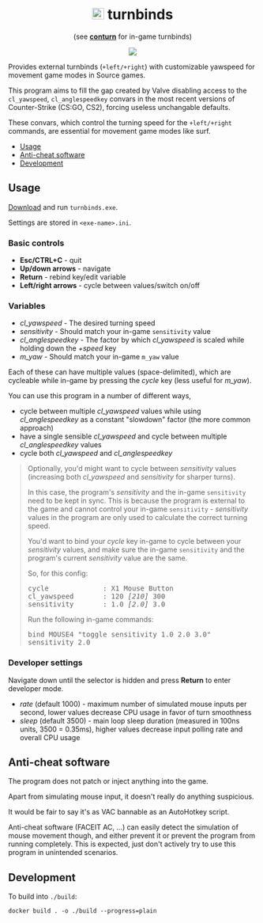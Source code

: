 <h1 align="center"><img src="https://user-images.githubusercontent.com/16616463/182579363-4bce6231-b03d-40fb-859e-2b49b4929c15.png" width="24" height="23"> turnbinds</h1>

<p align="center">
(see <b><a href="https://github.com/t5mat/conturn">conturn</a></b> for in-game turnbinds)
</p>

<p align="center">
<img src="https://user-images.githubusercontent.com/16616463/149217736-8c7a002e-1b9e-446a-9603-34a3ebe0e0f0.gif">
</p>

Provides external turnbinds (`+left/+right`) with customizable yawspeed for movement game modes in Source games.

This program aims to fill the gap created by Valve disabling access to the `cl_yawspeed`, `cl_anglespeedkey` convars in the most recent versions of Counter-Strike (CS:GO, CS2), forcing useless unchangable defaults.

These convars, which control the turning speed for the `+left/+right` commands, are essential for movement game modes like surf.

- [Usage](#usage)
- [Anti-cheat software](#anti-cheat-software)
- [Development](#development)

## Usage

[Download](https://github.com/t5mat/turnbinds/releases/latest/download/turnbinds.exe) and run `turnbinds.exe`.

Settings are stored in `<exe-name>.ini`.

### Basic controls

- **Esc/CTRL+C** - quit
- **Up/down arrows** - navigate
- **Return** - rebind key/edit variable
- **Left/right arrows** - cycle between values/switch on/off

### Variables

- *cl_yawspeed* - The desired turning speed
- *sensitivity* - Should match your in-game `sensitivity` value
- *cl_anglespeedkey* - The factor by which *cl_yawspeed* is scaled while holding down the *+speed* key
- *m_yaw* - Should match your in-game `m_yaw` value

Each of these can have multiple values (space-delimited), which are cycleable while in-game by pressing the *cycle* key (less useful for *m_yaw*).

You can use this program in a number of different ways,
- cycle between multiple *cl_yawspeed* values while using *cl_anglespeedkey* as a constant "slowdown" factor (the more common approach)
- have a single sensible *cl_yawspeed* and cycle between multiple *cl_anglespeedkey* values
- cycle both *cl_yawspeed* and *cl_anglespeedkey*

<blockquote>

<p>Optionally, you'd might want to cycle between <i>sensitivity</i> values (increasing both <i>cl_yawspeed</i> and <i>sensitivity</i> for sharper turns).</p>
<p>In this case, the program's <i>sensitivity</i> and the in-game <code>sensitivity</code> need to be kept in sync. This is because the program is external to the game and cannot control your in-game <code>sensitivity</code> - <i>sensitivity</i> values in the program are only used to calculate the correct turning speed.</p>
<p>You'd want to bind your <i>cycle</i> key in-game to cycle between your <i>sensitivity</i> values, and make sure the in-game <code>sensitivity</code> and the program's current <i>sensitivity</i> value are the same.</p>

<p>
So, for this config:
<pre>
cycle             : X1 Mouse Button
cl_yawspeed       : 120 <i>[210]</i> 300
sensitivity       : 1.0 <i>[2.0]</i> 3.0
</pre>
</p>

<p>
Run the following in-game commands:
<pre>
bind MOUSE4 "toggle sensitivity 1.0 2.0 3.0"
sensitivity 2.0
</pre>
</p>

</blockquote>

### Developer settings

Navigate down until the selector is hidden and press **Return** to enter developer mode.

- *rate* (default 1000) - maximum number of simulated mouse inputs per second, lower values decrease CPU usage in favor of turn smoothness
- *sleep* (default 3500) - main loop sleep duration (measured in 100ns units, 3500 = 0.35ms), higher values decrease input polling rate and overall CPU usage

## Anti-cheat software

The program does not patch or inject anything into the game.

Apart from simulating mouse input, it doesn't really do anything suspicious.

It would be fair to say it's as VAC bannable as an AutoHotkey script.

Anti-cheat software (FACEIT AC, ...) can easily detect the simulation of mouse movement though, and either prevent it or prevent the program from running completely. This is expected, just don't actively try to use this program in unintended scenarios.

## Development

To build into `./build`:

```docker build . -o ./build --progress=plain```

